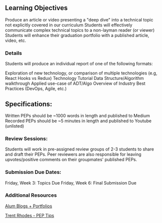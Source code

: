 ## Learning Objectives

Produce an article or video presenting a "deep dive" into a technical topic not explicitly covered in our curriculum
Students will effectively communicate complex technical topics to a non-layman reader (or viewer)
Students will enhance their graduation portfolio with a published article, video, etc.

### Details

Students will produce an individual report of one of the following formats:

Exploration of new technology, or comparison of multiple technologies (e.g, React Hooks vs Redux)
Technology Tutorial
Data Structure/Algorithm walkthrough
Applied use-case of ADT/Algo
Overview of Industry Best Practices (DevOps, Agile, etc.)

## Specifications: 
Written PEPs should be ~1000 words in length and published to Medium
Recorded PEPs should be ~5 minutes in length and published to Youtube (unlisted)

### Review Sessions:
Students will work in pre-assigned review groups of 2-3 students to share and draft their PEPs.
Peer reviewers are also responsible for leaving upvotes/positive comments on their groupmates' published PEPs.

### Submission Due Dates: 

Friday, Week 3: Topics Due
Friday, Week 6: Final Submission Due

### Additional Resources

[Alum Blogs + Portfolios](https://docs.google.com/document/d/1IYd_dmk493WQHCstUqhR4ZBFGaiIeleQC_pOiY4e7jA/edit?usp=sharing)

[Trent Rhodes - PEP Tips](https://www.youtube.com/watch?v=dc7ZGO-05p4&amp;index=12&amp;t=13s)
